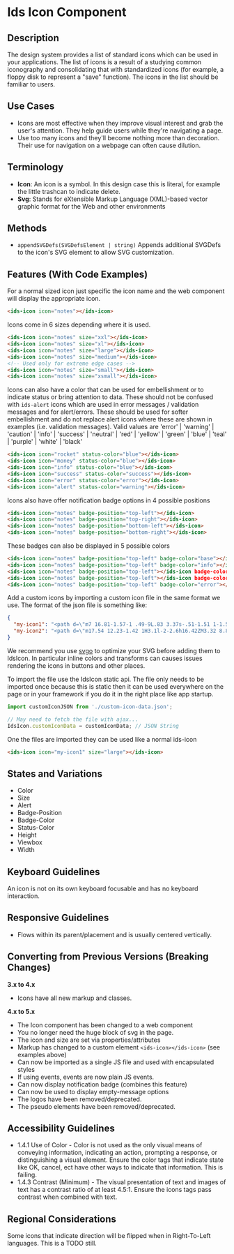 # Ids Icon Component

## Description

The design system provides a list of standard icons which can be used in your applications. The list of icons is a result of a studying common iconography and consolidating that with standardized icons (for example, a floppy disk to represent a "save" function). The icons in the list should be familiar to users.

## Use Cases

- Icons are most effective when they improve visual interest and grab the user's attention. They help guide users while they're navigating a page.
- Use too many icons and they'll become nothing more than decoration. Their use for navigation on a webpage can often cause dilution.

## Terminology

- **Icon**: An icon is a symbol. In this design case this is literal, for example  the little trashcan to indicate delete.
- **Svg**: Stands for eXtensible Markup Language (XML)-based vector graphic format for the Web and other environments

## Methods

- `appendSVGDefs(SVGDefsElement | string)` Appends additional SVGDefs to the icon's SVG element to allow SVG customization.

## Features (With Code Examples)

For a normal sized icon just specific the icon name and the web component will display the appropriate icon.

```html
<ids-icon icon="notes"></ids-icon>
```

Icons come in 6 sizes depending where it is used.

```html
<ids-icon icon="notes" size="xxl"></ids-icon>
<ids-icon icon="notes" size="xl"></ids-icon>
<ids-icon icon="notes" size="large"></ids-icon>
<ids-icon icon="notes" size="medium"></ids-icon>
<!-- Used only for extreme edge cases -->
<ids-icon icon="notes" size="small"></ids-icon>
<ids-icon icon="notes" size="xsmall"></ids-icon>
```

Icons can also have a color that can be used for embellishment or to indicate status or bring attention to data. These should not be confused with `ids-alert` icons which are used in error messages / validation messages and for alert/errors. These should be used for softer embellishment and do not replace alert icons where these are shown in examples (i.e. validation messages). Valid values are 'error' | 'warning' | 'caution' | 'info' | 'success' | 'neutral' | 'red' | 'yellow' | 'green' | 'blue' | 'teal' | 'purple' | 'white' | 'black'

```html
<ids-icon icon="rocket" status-color="blue"></ids-icon>
<ids-icon icon="money" status-color="blue"></ids-icon>
<ids-icon icon="info" status-color="blue"></ids-icon>
<ids-icon icon="success" status-color="success"></ids-icon>
<ids-icon icon="error" status-color="error"></ids-icon>
<ids-icon icon="alert" status-color="warning"></ids-icon>
```

Icons also have offer notification badge options in 4 possible positions

```html
<ids-icon icon="notes" badge-position="top-left"></ids-icon>
<ids-icon icon="notes" badge-position="top-right"></ids-icon>
<ids-icon icon="notes" badge-position="bottom-left"></ids-icon>
<ids-icon icon="notes" badge-position="bottom-right"></ids-icon>
```

These badges can also be displayed in 5 possible colors

```html
<ids-icon icon="notes" badge-position="top-left" badge-color="base"></ids-icon>
<ids-icon icon="notes" badge-position="top-left" badge-color="info"></ids-icon>
<ids-icon icon="notes" badge-position="top-left"></ids-icon badge-color="warning">
<ids-icon icon="notes" badge-position="top-left"></ids-icon badge-color="success">
<ids-icon icon="notes" badge-position="top-left" badge-color="error"></ids-icon>
```

Add a custom icons by importing a custom icon file in the same format we use. The format of the json file is something like:

```json
{
  "my-icon1": "<path d=\"m7 16.81-1.57-1 .49-9L.83 3.37s-.51-1.51 1-1.56c1 .63 5.09 3.33 5.09 3.33l7.8-4.33 1.62 1-5.87 5.64 3.36 2.14 2.11-.9 1.31.85-.44.72-1.56 1-.39.63-.19 1.82-.45.73-1.31-.86-.07-2.36L9.45 9.1Z\"></path>",
  "my-icon2": "<path d=\"m17.54 12.23-1.42 1H3.1l-2-2.6h16.42ZM3.32 8.85h2.74V7H3.32Zm4.78 0h2.74V7H8.1Zm8.56 1.62V5.19h-3.4v5.21\"></path>"
}
```

We recommend you use [svgo](https://github.com/svg/svgo) to optimize your SVG before adding them to IdsIcon. In particular inline colors and transforms can causes issues rendering the icons in buttons and other places.

To import the file use the IdsIcon static api. The file only needs to be imported once because this is static then it can be used everywhere on the page or in your framework if you do it in the right place like app startup.

```js
import customIconJSON from './custom-icon-data.json';

// May need to fetch the file with ajax...
IdsIcon.customIconData = customIconData; // JSON String
```

One the files are imported they can be used like a normal ids-icon

```html
<ids-icon icon="my-icon1" size="large"></ids-icon>
```

## States and Variations

- Color
- Size
- Alert
- Badge-Position
- Badge-Color
- Status-Color
- Height
- Viewbox
- Width

## Keyboard Guidelines

An icon is not on its own keyboard focusable and has no keyboard interaction.

## Responsive Guidelines

- Flows within its parent/placement and is usually centered vertically.

## Converting from Previous Versions (Breaking Changes)

**3.x to 4.x**

- Icons have all new markup and classes.

**4.x to 5.x**

- The Icon component has been changed to a web component
- You no longer need the huge block of svg in the page.
- The icon and size are set via properties/attributes
- Markup has changed to a custom element `<ids-icon></ids-icon>` (see examples above)
- Can now be imported as a single JS file and used with encapsulated styles
- If using events, events are now plain JS events.
- Can now display notification badge (combines this feature)
- Can now be used to display empty-message options
- The logos have been removed/deprecated.
- The pseudo elements have been removed/deprecated.

## Accessibility Guidelines

- 1.4.1 Use of Color - Color is not used as the only visual means of conveying information, indicating an action, prompting a response, or distinguishing a visual element. Ensure the color tags that indicate state like OK, cancel, ect have other ways to indicate that information. This is failing.
- 1.4.3 Contrast (Minimum) - The visual presentation of text and images of text has a contrast ratio of at least 4.5:1. Ensure the icons tags pass contrast when combined with text.

## Regional Considerations

Some icons that indicate direction will be flipped when in Right-To-Left languages. This is a TODO still.
